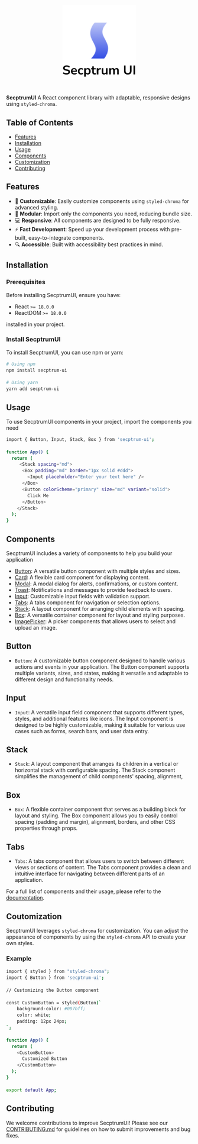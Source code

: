 <div align="center">
  <img src="https://github.com/SecptrumLab/secptrum-ui/blob/main/images/secptrumui-logo.png" alt="SecptrumUI Logo" width="200" height="200" />
</div>

#

**SecptrumUI** A React component library with adaptable, responsive designs using `styled-chroma`.

## Table of Contents

- [Features](#features)
- [Installation](#installation)
- [Usage](#usage)
- [Components](#components)
- [Customization](#customization)
- [Contributing](#contributing)

## Features

- 🎨 **Customizable**: Easily customize components using `styled-chroma` for advanced styling.
- 🧩 **Modular**: Import only the components you need, reducing bundle size.
- 💻 **Responsive**: All components are designed to be fully responsive.
- ⚡ **Fast Development**: Speed up your development process with pre-built, easy-to-integrate components.
- 🔍 **Accessible**: Built with accessibility best practices in mind.

## Installation

### Prerequisites

Before installing SecptrumUI, ensure you have:

- React `>= 18.0.0`
- ReactDOM `>= 18.0.0`

installed in your project.

### Install SecptrumUI

To install SecptrumUI, you can use npm or yarn:

```bash
# Using npm
npm install secptrum-ui

# Using yarn
yarn add secptrum-ui
```

## Usage

To use SecptrumUI components in your project, import the components you need

```bash
import { Button, Input, Stack, Box } from 'secptrum-ui';

function App() {
  return (
     <Stack spacing="md">
      <Box padding="md" border="1px solid #ddd">
        <Input placeholder="Enter your text here" />
      </Box>
      <Button colorScheme="primary" size="md" variant="solid">
        Click Me
      </Button>
    </Stack>
  );
}

```

## Components

SecptrumUI includes a variety of components to help you build your application

- [Button](#Button): A versatile button component with multiple styles and sizes.
- [Card](#Card): A flexible card component for displaying content.
- [Modal](#Modal): A modal dialog for alerts, confirmations, or custom content.
- [Toast](#Toast): Notifications and messages to provide feedback to users.
- [Input](#Input): Customizable input fields with validation support.
- [Tabs](#Tabs): A tabs component for navigation or selection options.
- [Stack](#Stack): A layout component for arranging child elements with spacing.
- [Box](#Box): A versatile container component for layout and styling purposes.
- [ImagePicker](#ImagePicker): A picker components that allows users to select and upload an image.

## Button

- `Button`: A customizable button component designed to handle various actions and events in your application. The Button component supports multiple variants, sizes, and states, making it versatile and adaptable to different design and functionality needs.

## Input

- `Input`: A versatile input field component that supports different types, styles, and additional features like icons. The Input component is designed to be highly customizable, making it suitable for various use cases such as forms, search bars, and user data entry.

## Stack

- `Stack`: A layout component that arranges its children in a vertical or horizontal stack with configurable spacing. The Stack component simplifies the management of child components' spacing, alignment,

## Box

- `Box`: A flexible container component that serves as a building block for layout and styling. The Box component allows you to easily control spacing (padding and margin), alignment, borders, and other CSS properties through props.

## Tabs

- `Tabs`: A tabs component that allows users to switch between different views or sections of content. The Tabs component provides a clean and intuitive interface for navigating between different parts of an application.

For a full list of components and their usage, please refer to the [documentation](https://secptrumui.vercel.app//docs/components/action/button).

## Coutomization

SecptrumUI leverages `styled-chroma` for customization. You can adjust the appearance of components by using the `styled-chroma` API to create your own styles.

### Example

```bash
import { styled } from "styled-chroma";
import { Button } from 'secptrum-ui';

// Customizing the Button component

const CustomButton = styled(Button)`
    background-color: #007bff;
    color: white;
    padding: 12px 24px;
`;

function App() {
  return (
    <CustomButton>
      Customized Button
    </CustomButton>
  );
}

export default App;
```

## Contributing

We welcome contributions to improve SecptrumUI! Please see our [CONTRIBUTING.md](CONTRIBUTING.md) for guidelines on how to submit improvements and bug fixes.
